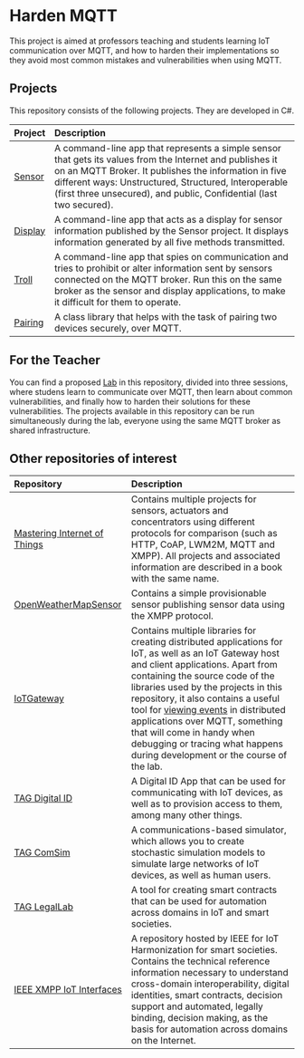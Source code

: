 Harden MQTT
================

This project is aimed at professors teaching and students learning IoT communication over MQTT, and how to harden their 
implementations so they avoid most common mistakes and vulnerabilities when using MQTT.

Projects
---------

This repository consists of the following projects. They are developed in C#.

| Project            | Description |
|:-------------------|:------------|
| [Sensor](Sensor)   | A command-line app that represents a simple sensor that gets its values from the Internet and publishes it on an MQTT Broker. It publishes the information in five different ways: Unstructured, Structured, Interoperable (first three unsecured), and public, Confidential (last two secured). |
| [Display](Display) | A command-line app that acts as a display for sensor information published by the Sensor project. It displays information generated by all five methods transmitted. |
| [Troll](Troll)     | A command-line app that spies on communication and tries to prohibit or alter information sent by sensors connected on the MQTT broker. Run this on the same broker as the sensor and display applications, to make it difficult for them to operate. |
| [Pairing](Pairing) | A class library that helps with the task of pairing two devices securely, over MQTT. |

For the Teacher
-----------------

You can find a proposed [Lab](LAB.md) in this repository, divided into three sessions, where studens learn to communicate over
MQTT, then learn about common vulnerabilities, and finally how to harden their solutions for these vulnerabilities. The projects
available in this repository can be run simultaneously during the lab, everyone using the same MQTT broker as shared infrastructure.

Other repositories of interest
----------------------------------

| Repository                                                                 | Description |
|:---------------------------------------------------------------------------|:------------|
| [Mastering Internet of Things](https://github.com/PeterWaher/MIoT)         | Contains multiple projects for sensors, actuators and concentrators using different protocols for comparison (such as HTTP, CoAP, LWM2M, MQTT and XMPP). All projects and associated information are described in a book with the same name. |
| [OpenWeatherMapSensor](https://github.com/PeterWaher/OpenWeatherMapSensor) | Contains a simple provisionable sensor publishing sensor data using the XMPP protocol. |
| [IoTGateway](https://github.com/PeterWaher/IoTGateway)                     | Contains multiple libraries for creating distributed applications for IoT, as well as an IoT Gateway host and client applications. Apart from containing the source code of the libraries used by the projects in this repository, it also contains a useful tool for [viewing events](https://github.com/PeterWaher/IoTGateway/tree/master/Clients/Waher.Client.MqttEventViewer) in distributed applications over MQTT, something that will come in handy when debugging or tracing what happens during development or the course of the lab. |
| [TAG Digital ID](https://github.com/Trust-Anchor-Group/IdApp)              | A Digital ID App that can be used for communicating with IoT devices, as well as to provision access to them, among many other things. |
| [TAG ComSim](https://github.com/Trust-Anchor-Group/ComSim)                 | A communications-based simulator, which allows you to create stochastic simulation models to simulate large networks of IoT devices, as well as human users. |
| [TAG LegalLab](https://github.com/Trust-Anchor-Group/LegalLab)             | A tool for creating smart contracts that can be used for automation across domains in IoT and smart societies. |
| [IEEE XMPP IoT Interfaces](https://gitlab.com/IEEE-SA/XMPPI/IoT)           | A repository hosted by IEEE for IoT Harmonization for smart societies. Contains the technical reference information necessary to understand cross-domain interoperability, digital identities, smart contracts, decision support and automated, legally binding, decision making, as the basis for automation across domains on the Internet. |
